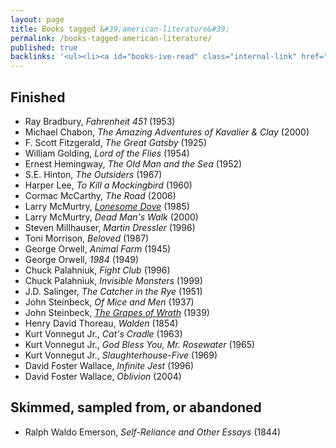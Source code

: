 ```yaml
---
layout: page
title: Books tagged &#39;american-literature&#39;
permalink: /books-tagged-american-literature/
published: true
backlinks: '<ul><li><a id="books-ive-read" class="internal-link" href="/books-ive-read/">Books I&#39;ve read</a></li></ul>'
---
```




## Finished 
* Ray Bradbury, _Fahrenheit 451_ (1953) 
* Michael Chabon, _The Amazing Adventures of Kavalier & Clay_ (2000) 
* F. Scott Fitzgerald, _The Great Gatsby_ (1925) 
* William Golding, _Lord of the Flies_ (1954) 
* Ernest Hemingway, _The Old Man and the Sea_ (1952) 
* S.E. Hinton, _The Outsiders_ (1967) 
* Harper Lee, _To Kill a Mockingbird_ (1960) 
* Cormac McCarthy, _The Road_ (2006) 
* Larry McMurtry, _<a id="mcmurtry-lonesome-dove" class="internal-link" href="/mcmurtry-lonesome-dove/">Lonesome Dove</a>_ (1985) 
* Larry McMurtry, _Dead Man's Walk_ (2000) 
* Steven Millhauser, _Martin Dressler_ (1996) 
* Toni Morrison, _Beloved_ (1987) 
* George Orwell, _Animal Farm_ (1945) 
* George Orwell, _1984_ (1949) 
* Chuck Palahniuk, _Fight Club_ (1996) 
* Chuck Palahniuk, _Invisible Monsters_ (1999) 
* J.D. Salinger, _The Catcher in the Rye_ (1951) 
* John Steinbeck, _Of Mice and Men_ (1937) 
* John Steinbeck, _<a id="steinbeck-grapes-of-wrath" class="internal-link" href="/steinbeck-grapes-of-wrath/">The Grapes of Wrath</a>_ (1939) 
* Henry David Thoreau, _Walden_ (1854) 
* Kurt Vonnegut Jr., _Cat's Cradle_ (1963) 
* Kurt Vonnegut Jr., _God Bless You, Mr. Rosewater_ (1965) 
* Kurt Vonnegut Jr., _Slaughterhouse-Five_ (1969) 
* David Foster Wallace, _Infinite Jest_ (1996) 
* David Foster Wallace, _Oblivion_ (2004) 


## Skimmed, sampled from, or abandoned 
* Ralph Waldo Emerson, _Self-Reliance and Other Essays_ (1844) 
